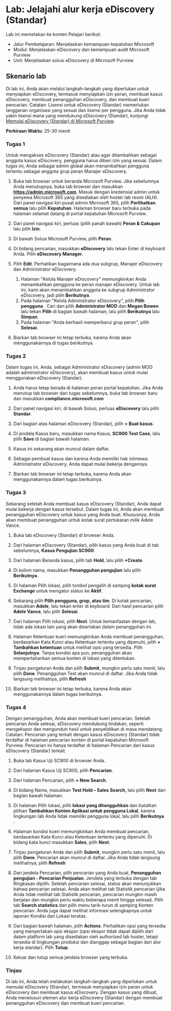 <!---
---
Lab: Judul: 'Jelajahi alur kerja eDiscovery (Standar) ' Jalur Pembelajaran/Modul/Pelajaran: 'Jalur Pembelajaran: Menjelaskan kemampuan kepatuhan Microsoft; Modul 5: Menjelaskan kemampuan eDiscovery dan audit Microsoft Purview; Pelajaran 2: Menjelaskan solusi eDiscovery di Microsoft 365'
---
--->

# Lab: Jelajahi alur kerja eDiscovery (Standar)

Lab ini memetakan ke konten Pelajari berikut:

- Jalur Pembelajaran: Menjelaskan kemampuan kepatuhan Microsoft
- Modul: Menjelaskan eDiscovery dan kemampuan audit Microsoft Purview
- Unit: Menjelaskan solusi eDiscovery di Microsoft Purview

## Skenario lab

Di lab ini, Anda akan melalui langkah-langkah yang diperlukan untuk menyiapkan eDiscovery, termasuk menyiapkan izin peran, membuat kasus eDiscovery, membuat penangguhan eDiscovery, dan membuat kueri pencarian.  Catatan:  Lisensi untuk eDiscovery (Standar) memerlukan langganan organisasi yang sesuai dan lisensi per pengguna. Jika Anda tidak yakin lisensi mana yang mendukung eDiscovery (Standar), kunjungi [Memulai eDiscovery (Standar) di Microsoft Purview](https://docs.microsoft.com/microsoft-365/compliance/get-started-core-ediscovery?view=o365-worldwide).

**Perkiraan Waktu**: 25-30 menit

### Tugas 1

Untuk mengakses eDiscovery (Standar) atau agar ditambahkan sebagai anggota kasus eDiscovery, pengguna harus diberi izin yang sesuai. Dalam tugas ini, Anda sebagai admin global akan menambahkan pengguna tertentu sebagai anggota grup peran Manajer eDiscovery.

1. Buka tab browser untuk beranda Microsoft Purview.  Jika sebelumnya Anda menutupnya, buka tab browser dan masukkan **https://admin.microsoft.com**. Masuk dengan kredensial admin untuk penyewa Microsoft 365 yang disediakan oleh hoster lab resmi (ALH). Dari panel navigasi kiri pusat admin Microsoft 365, pilih **Perlihatkan semua** lalu pilih **Kepatuhan**.  Halaman browser baru terbuka pada halaman selamat datang di portal kepatuhan Microsoft Purview.  


1. Dari panel navigasi kiri, perluas (pilih panah bawah) **Peran & Cakupan** lalu pilih **Izin**.

1. Di bawah Solusi Microsoft Purview, pilih **Peran**.

1. Di bidang pencarian, masukkan **eDiscovery** lalu tekan Enter di keyboard Anda.  Pilih **eDiscovery Manager**.

1. Pilih **Edit**.  Perhatikan bagaimana ada dua subgrup, Manajer eDiscovery dan Administrator eDiscovery.  
    1. Halaman "Kelola Manajer eDiscovery" memungkinkan Anda menambahkan pengguna ke peran manajer eDiscovery. Untuk lab ini, kami akan menambahkan anggota ke subgrup Administrator eDiscovery, jadi pilih **Berikutnya**.
    1. Pada halaman "Kelola Administrator eDiscovery", pilih **Pilih pengguna** . Cari dan pilih **Administrator MOD** dan **Megan Bowen** lalu tekan **Pilih** di bagian bawah halaman, lalu pilih **Berikutnya** lalu **Simpan**.
    1. Pada halaman "Anda berhasil memperbarui grup peran", pilih **Selesai**.

1. Biarkan tab browser ini tetap terbuka, karena Anda akan menggunakannya di tugas berikutnya.

### Tugas 2

Dalam tugas ini, Anda, sebagai Administrator eDiscovery (admin MOD adalah administrator eDiscovery), akan membuat kasus untuk mulai menggunakan eDiscovery (Standar).

1. Anda harus tetap berada di halaman peran portal kepatuhan. Jika Anda menutup tab browser dari tugas sebelumnya, buka tab browser baru dan masukkan **compliance.microsoft.com**

1. Dari panel navigasi kiri, di bawah Solusi, perluas **eDiscovery** lalu pilih **Standar**.

1. Dari bagian atas halaman eDiscovery (Standar), pilih **+ Buat kasus**.

1. Di jendela Kasus baru, masukkan nama Kasus, **SC900 Test Case**, lalu pilih **Save** di bagian bawah halaman.

1. Kasus ini sekarang akan muncul dalam daftar.

1. Sebagai pembuat kasus dan karena Anda memiliki hak istimewa Administrator eDiscovery, Anda dapat mulai bekerja dengannya.  

1. Biarkan tab browser ini tetap terbuka, karena Anda akan menggunakannya dalam tugas berikutnya.

### Tugas 3

Sekarang setelah Anda membuat kasus eDiscovery (Standar), Anda dapat mulai bekerja dengan kasus tersebut.  Dalam tugas ini, Anda akan membuat penangguhan eDiscovery untuk kasus yang Anda buat.  Khususnya, Anda akan membuat penangguhan untuk kotak surat pertukaran milik Adele Vance.

1. Buka tab eDiscovery (Standar) di browser Anda.

1. Dari halaman eDiscovery (Standar), pilih kasus yang Anda buat di tab sebelumnya, **Kasus Pengujian SC900**.

1. Dari halaman Beranda kasus, pilih tab **Hold**, lalu pilih **+Create**.

1. Di kolom nama, masukkan **Penangguhan pengujian** lalu pilih **Berikutnya**.

1. Di halaman Pilih lokasi, pilih tombol pengalih di samping **kotak surat Exchange** untuk mengatur status ke **Aktif**.  

1. Sekarang pilih **Pilih pengguna, grup, atau tim**.  Di kotak pencarian, masukkan **Adele**, lalu tekan enter di keyboard. Dari hasil pencarian pilih **Adele Vance**, lalu pilih **Selesai**.

1. Dari halaman Pilih lokasi, pilih **Next**.  Untuk kemanfaatan dengan lab, tidak ada lokasi lain yang akan disertakan dalam penangguhan ini.

1. Halaman Ketentuan kueri memungkinkan Anda membuat penangguhan, berdasarkan Kata Kunci atau Ketentuan tertentu yang dipenuhi, pilih **+ Tambahkan ketentuan** untuk melihat opsi yang tersedia.  Pilih **Selanjutnya**. Tanpa kondisi apa pun, penangguhan akan mempertahankan semua konten di lokasi yang ditentukan.

1. Tinjau pengaturan Anda dan pilih **Submit**, mungkin perlu satu menit, lalu pilih **Done**.  Penangguhan Test akan muncul di daftar.  Jika Anda tidak langsung melihatnya, pilih **Refresh**

1. Biarkan tab browser ini tetap terbuka, karena Anda akan menggunakannya dalam tugas berikutnya.

### Tugas 4

Dengan penangguhan, Anda akan membuat kueri pencarian.  Setelah pencarian Anda selesai, eDiscovery mendukung tindakan, seperti mengekspor dan mengunduh hasil untuk penyelidikan di masa mendatang.   Catatan:  Pencarian yang terkait dengan kasus eDiscovery (Standar) tidak terdaftar di halaman pencarian konten di portal kepatuhan Microsoft Purview. Pencarian ini hanya terdaftar di halaman Pencarian dari kasus eDiscovery (Standar) terkait.

1. Buka tab Kasus Uji SC900 di browser Anda.

1. Dari halaman Kasus Uji SC900, pilih **Pencarian**.

1. Dari halaman Pencarian, pilih **+ New Search**.

1. Di bidang Nama, masukkan **Test Hold – Sales Search**, lalu pilih **Next** dari bagian bawah halaman.

1. Di halaman Pilih lokasi, pilih **lokasi yang ditangguhkan** dan batalkan pilihan **Tambahkan Konten Aplikasi untuk pengguna Lokal**, karena lingkungan lab Anda tidak memiliki pengguna lokal, lalu pilih **Berikutnya** .

1. Halaman kondisi kueri memungkinkan Anda membuat pencarian, berdasarkan Kata Kunci atau Ketentuan tertentu yang dipenuhi. Di bidang kata kunci masukkan **Sales**, pilih **Next**.

1. Tinjau pengaturan Anda dan pilih **Submit**, mungkin perlu satu menit, lalu pilih **Done**.  Pencarian akan muncul di daftar.  Jika Anda tidak langsung melihatnya, pilih **Refresh**

1. Dari jendela Pencarian, pilih pencarian yang Anda buat, **Penangguhan pengujian - Pencarian Penjualan**.  Jendela yang terbuka dengan tab Ringkasan dipilih.  Setelah pencarian selesai, status akan menunjukkan bahwa pencarian selesai.  Anda akan melihat tab Statistik pencarian (jika Anda tidak melihat tab Statistik pencarian, pencarian mungkin masih berjalan dan mungkin perlu waktu beberapa menit hingga selesai).  Pilih tab **Search statistics** dan pilih menu tarik-turun di samping Konten pencarian.  Anda juga dapat melihat informasi selengkapnya untuk laporan Kondisi dan Lokasi teratas.  

1. Dari bagian bawah halaman, pilih **Actions**.  Perhatikan opsi yang tersedia yang menyertakan opsi ekspor (opsi ekspor tidak dapat dipilih dari dalam platform lab yang disediakan oleh authorized lab hoster, tetapi tersedia di lingkungan produksi dan dianggap sebagai bagian dari alur kerja standar). Pilih **Tutup**.

1. Keluar dan tutup semua jendela browser yang terbuka.

### Tinjau

Di lab ini, Anda telah melakukan langkah-langkah yang diperlukan untuk memulai eDiscovery (Standar), termasuk menyiapkan izin peran untuk eDiscovery dan membuat kasus eDiscovery.  Dengan kasus yang dibuat, Anda menelusuri elemen alur kerja eDiscovery (Standar) dengan membuat penangguhan eDiscovery dan membuat kueri pencarian.
